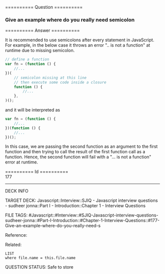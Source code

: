 ========== Question ==========  

### Give an example where do you really need semicolon  

========== Answer ==========  

It is recommended to use semicolons after every statement in JavaScript. For example, in the below case it throws an error ".. is not a function" at runtime due to missing semicolon.

```javascript
// define a function
var fn = (function () {
    //...
})(
    // semicolon missing at this line
    // then execute some code inside a closure
    function () {
        //...
    },
)();
```

and it will be interpreted as

```javascript
var fn = (function () {
    //...
})(function () {
    //...
})();
```

In this case, we are passing the second function as an argument to the first function and then trying to call the result of the first function call as a function. Hence, the second function will fail with a "... is not a function" error at runtime.

========== Id ==========  
177

---

DECK INFO

TARGET DECK: Javascript::Interview::SJIQ - Javascript interview questions - sudheer jonna::Part I - Introduction::Chapter 1 - Interview Questions

FILE TAGS: #Javascript::#Interview::#SJIQ-Javascript-interview-questions-sudheer-jonna::#Part-I-Introduction::#Chapter-1-Interview-Questions::#177-Give-an-example-where-do-you-really-need-s

Reference:

Related:

```dataview
LIST
where file.name = this.file.name
```

QUESTION STATUS: Safe to store
